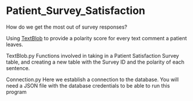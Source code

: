 # Patient_Survey_Satisfaction
How do we get the most out of survey responses? 

Using [TextBlob](https://textblob.readthedocs.io/en/dev/quickstart.html#sentiment-analysis) to provide a polarity score for every text comment a patient leaves. 

TextBlob.py 
    Functions involved in taking in a Patient Satisfaction Survey table, and creating a new table with the Survey ID and the polarity of each sentence.

Connection.py 
    Here we establish a connection to the database. 
    You will need a JSON file with the database credentials to be able to run this program
    
